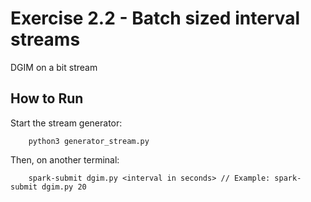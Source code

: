 # Exercise 2.2 - Batch sized interval streams
DGIM on a bit stream

## How to Run
Start the stream generator:

````python3
    python3 generator_stream.py
````
Then, on another terminal:  

````python3
    spark-submit dgim.py <interval in seconds> // Example: spark-submit dgim.py 20
````